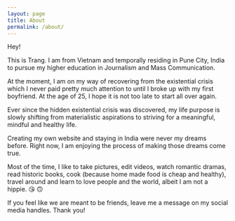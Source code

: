```yaml
---
layout: page
title: About
permalink: /about/
---
```


Hey!

This is Trang. I am from Vietnam and temporally residing in Pune City, India to pursue my higher education in Journalism and Mass Communication.

At the moment, I am on my way of recovering from the existential crisis which I never paid pretty much attention to until I broke up with my first boyfriend. At the age of 25, I hope it is not too late to start all over again.

Ever since the hidden existential crisis was discovered, my life purpose is slowly shifting from materialistic aspirations to striving for a meaningful, mindful and healthy life.

Creating my own website and staying in India were never my dreams before. Right now, I am enjoying the process of making those dreams come true.

Most of the time, I like to take pictures, edit videos, watch romantic dramas, read historic books, cook (because home made food is cheap and healthy), travel around and learn to love people and the world, albeit I am not a hippie. &#128536; &#128579;

If you feel like we are meant to be friends, leave me a message on my social media handles. Thank you!
